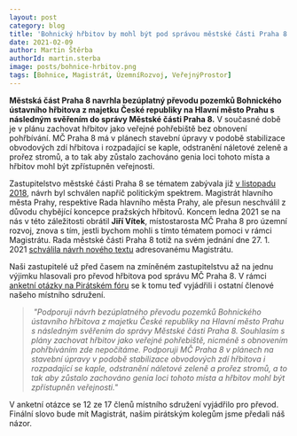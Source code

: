 ```yaml
---
layout: post
category: blog
title: 'Bohnický hřbitov by mohl být pod správou městské části Praha 8'
date: 2021-02-09
author: Martin Štěrba
authorId: martin.sterba
image: posts/bohnice-hrbitov.png
tags: [Bohnice, Magistrát, ÚzemníRozvoj, VeřejnýProstor]
---
```


**Městská část Praha 8 navrhla bezúplatný převodu pozemků Bohnického ústavního hřbitova z majetku České republiky na Hlavní město Prahu s následným svěřením do správy Městské části Praha 8.** V současné době je v plánu zachovat hřbitov jako veřejné pohřebiště bez obnovení pohřbívání. MČ Praha 8 má v plánech stavební úpravy v podobě stabilizace obvodových zdí hřbitova i rozpadající se kaple, odstranění náletové zeleně a prořez stromů, a to tak aby zůstalo zachováno genia loci tohoto místa a hřbitov mohl být zpřístupněn veřejnosti.

Zastupitelstvo městské části Praha 8 se tématem zabývala již [v listopadu 2018](https://www.praha8.cz/appo/usn/677?usn=eiNOf5C93pbxpl4igoWNyeV5FyPw==), návrh byl schválen napříč politickým spektrem. Magistrát hlavního města Prahy, respektive Rada hlavního města Prahy, ale přesun neschválil z důvodu chybějící koncepce pražských hřbitovů. Koncem ledna 2021 se na nás v této záležitosti obrátil **Jiří Vítek**, místostarosta MČ Praha 8 pro územní rozvoj, znova s tím, jestli bychom mohli s tímto tématem pomoci v rámci Magistrátu. Rada městské části Praha 8 totiž na svém jednání dne 27. 1. 2021 [schválila návrh nového textu](https://www.praha8.cz/file/OGT/Rada-080-dne-27-01-2021.pdf) adresovanému Magistrátu.

Naši zastupitelé už před časem na zmíněném zastupitelstvu až na jednu výjimku hlasovali pro převod hřbitova pod správu MČ Praha 8. V rámci [anketní otázky na Pirátském fóru](https://forum.pirati.cz/viewtopic.php?f=945&t=56030) se k tomu teď vyjádřili i ostatní členové našeho místního sdružení. 

> *"Podporuji návrh bezúplatného převodu pozemků Bohnického ústavního hřbitova z majetku České republiky na Hlavní město Prahu s následným svěřením do správy Městské části Praha 8. Souhlasím s plány zachovat hřbitov jako veřejné pohřebiště, nicméně s obnovením pohřbíváním zde nepočítáme. Podporuji MČ Praha 8 v plánech na stavební úpravy v podobě stabilizace obvodových zdí hřbitova i rozpadající se kaple, odstranění náletové zeleně a prořez stromů, a to tak aby zůstalo zachováno genia loci tohoto místa a hřbitov mohl být zpřístupněn veřejnosti."*

V anketní otázce se 12 ze 17 členů místního sdružení vyjádřilo pro převod. Finální slovo bude mít Magistrát, našim pirátským kolegům jsme předali náš názor. 
